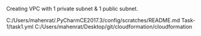 Creating VPC with 1 private subnet & 1 public subnet.

C:/Users/mahenrat/.PyCharmCE2017.3/config/scratches/README.md
Task-1/task1.yml
C:/Users/mahenrat/Desktop/git/cloudformation/cloudformation